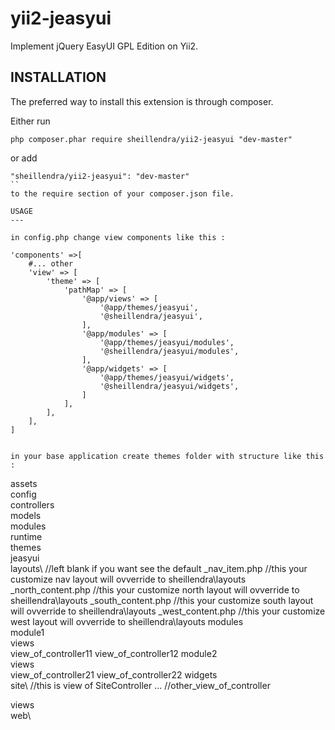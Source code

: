 yii2-jeasyui
===============

Implement jQuery EasyUI GPL Edition on Yii2.

INSTALLATION
---
The preferred way to install this extension is through composer.

Either run
```
php composer.phar require sheillendra/yii2-jeasyui "dev-master"
```
or add
```
"sheillendra/yii2-jeasyui": "dev-master"
``
to the require section of your composer.json file.

USAGE 
---

in config.php change view components like this :

```
    'components' =>[
        #... other 
        'view' => [
            'theme' => [
                'pathMap' => [
                    '@app/views' => [
                        '@app/themes/jeasyui',
                        '@sheillendra/jeasyui',
                    ],
                    '@app/modules' => [
                        '@app/themes/jeasyui/modules',
                        '@sheillendra/jeasyui/modules',
                    ],
                    '@app/widgets' => [
                        '@app/themes/jeasyui/widgets',
                        '@sheillendra/jeasyui/widgets',
                    ]
                ],
            ],
        ],
    ]
```

in your base application create themes folder with structure like this :

```
assets\
config\
controllers\
models\
modules\
runtime\
themes\
    jeasyui\
        layouts\                    //left blank if you want see the default
            _nav_item.php           //this your customize nav layout will ovverride to sheillendra\layouts
            _north_content.php      //this your customize north layout will ovverride to sheillendra\layouts
            _south_content.php      //this your customize south layout will ovverride to sheillendra\layouts
            _west_content.php       //this your customize west layout will ovverride to sheillendra\layouts
        modules\
            module1\
                views\
                    view_of_controller11
                    view_of_controller12
            module2\
                views\
                    view_of_controller21
                    view_of_controller22
        widgets\
        site\   //this is view of SiteController
        ...     //other_view_of_controller
        
views\
web\        
```
